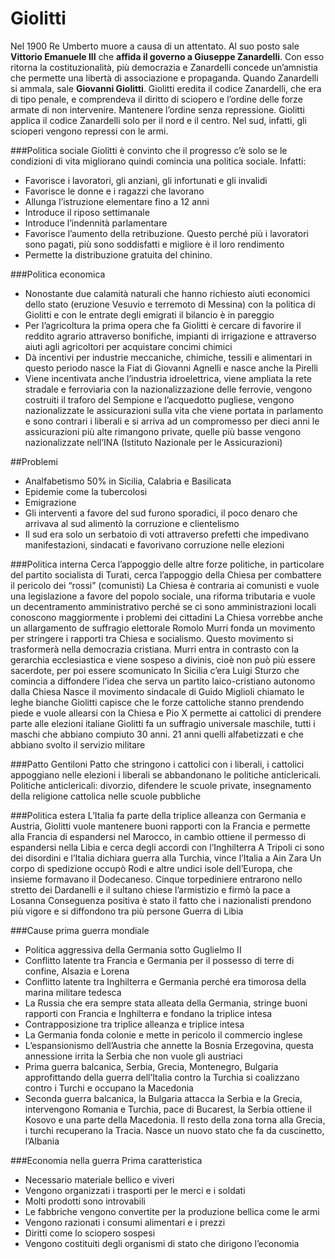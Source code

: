 # Giolitti

Nel 1900 Re Umberto muore a causa di un attentato. Al suo posto sale __Vittorio Emanuele III__ che __affida il governo a Giuseppe Zanardelli__. Con esso ritorna la costituzionalità, più democrazia e Zanardelli concede un’amnistia che permette una libertà di associazione e propaganda.
Quando Zanardelli si ammala, sale __Giovanni Giolitti__.
Giolitti eredita il codice Zanardelli, che era di tipo penale, e comprendeva il diritto di sciopero e l’ordine delle forze armate di non intervenire. Mantenere l’ordine senza repressione.
Giolitti applica il codice Zanardelli solo per il nord e il centro. Nel sud, infatti, gli scioperi vengono repressi con le armi.

###Politica sociale
Giolitti è convinto che il progresso c’è solo se le condizioni di vita migliorano quindi comincia una politica sociale. Infatti:
- Favorisce i lavoratori, gli anziani, gli infortunati e gli invalidi
- Favorisce le donne e i ragazzi che lavorano
- Allunga l’istruzione elementare fino a 12 anni
- Introduce il riposo settimanale
- Introduce l’indennità parlamentare
- Favorisce l’aumento della retribuzione. Questo perché più i lavoratori sono pagati, più sono soddisfatti e migliore è il loro rendimento
- Permette la distribuzione gratuita del chinino.

###Politica economica
- Nonostante due calamità naturali che hanno richiesto aiuti economici dello stato (eruzione Vesuvio e terremoto di Messina) con la politica di Giolitti e con le entrate degli emigrati il bilancio è in pareggio
- Per l’agricoltura la prima opera che fa Giolitti è cercare di favorire il reddito agrario attraverso bonifiche, impianti di irrigazione e attraverso aiuti agli agricoltori per acquistare concimi chimici
- Dà incentivi per industrie meccaniche, chimiche, tessili e alimentari in questo periodo nasce la Fiat di Giovanni Agnelli e nasce anche la Pirelli
- Viene incentivata anche l’industria idroelettrica, viene ampliata la rete stradale e ferroviaria con la nazionalizzazione delle ferrovie, vengono costruiti il traforo del Sempione e l’acquedotto pugliese, vengono nazionalizzate le assicurazioni sulla vita che viene portata in parlamento e sono contrari i liberali e si arriva ad un compromesso per dieci anni le assicurazioni più alte rimangono private, quelle più basse vengono nazionalizzate nell’INA (Istituto Nazionale per le Assicurazioni)


##Problemi
- Analfabetismo 50% in Sicilia, Calabria e Basilicata
- Epidemie come la tubercolosi
- Emigrazione
- Gli interventi a favore del sud furono sporadici, il poco denaro che arrivava al sud alimentò la corruzione e clientelismo
- Il sud era solo un serbatoio di voti attraverso prefetti che impedivano manifestazioni, sindacati e favorivano corruzione nelle elezioni

###Politica interna
Cerca l’appoggio delle altre forze politiche, in particolare del partito socialista di Turati, cerca l’appoggio della Chiesa per combattere il pericolo dei “rossi” (comunisti)
La Chiesa è contraria ai comunisti e vuole una legislazione a favore del popolo sociale, una riforma tributaria e vuole un decentramento amministrativo perché se ci sono amministrazioni locali conoscono maggiormente i problemi dei cittadini
La Chiesa vorrebbe anche un allargamento de suffragio elettorale
Romolo Murri fonda un movimento per stringere i rapporti tra Chiesa e socialismo. Questo movimento si trasformerà nella democrazia cristiana.
Murri entra in contrasto con la gerarchia ecclesiastica e viene sospeso a divinis, cioè non può più essere sacerdote, per poi essere scomunicato
In Sicilia c’era Luigi Sturzo che comincia a diffondere l’idea che serva un partito laico-cristiano autonomo dalla Chiesa
Nasce il movimento sindacale di Guido Miglioli chiamato le leghe bianche
Giolitti capisce che le forze cattoliche stanno prendendo piede e vuole allearsi con la Chiesa e Pio X permette ai cattolici di prendere parte alle elezioni italiane
Giolitti fa un suffragio universale maschile, tutti i maschi che abbiano compiuto 30 anni. 21 anni quelli alfabetizzati e che abbiano svolto il servizio militare


###Patto Gentiloni
Patto che stringono i cattolici con i liberali, i cattolici appoggiano nelle elezioni i liberali se abbandonano le politiche anticlericali.
Politiche anticlericali: divorzio, difendere le scuole private, insegnamento della religione cattolica nelle scuole pubbliche

###Politica estera
L’Italia fa parte della triplice alleanza con Germania e Austria, Giolitti vuole mantenere buoni rapporti con la Francia e permette alla Francia di espandersi nel Marocco, in cambio ottiene il permesso di espandersi nella Libia e cerca degli accordi con l’Inghilterra
A Tripoli ci sono dei disordini e l’Italia dichiara guerra alla Turchia, vince l’Italia a Ain Zara
Un corpo di spedizione occupò Rodi e altre undici isole dell’Europa, che insieme formavano il Dodecaneso. Cinque torpediniere entrarono nello stretto dei Dardanelli e il sultano chiese l’armistizio e firmò la pace a Losanna
Conseguenza positiva è stato il fatto che i nazionalisti prendono più vigore e si diffondono tra più persone
Guerra di Libia

###Cause prima guerra mondiale
- Politica aggressiva della Germania sotto Guglielmo II
- Conflitto latente tra Francia e Germania per il possesso di terre di confine, Alsazia e Lorena
- Conflitto latente tra Inghilterra e Germania perché era timorosa della marina militare tedesca
- La Russia che era sempre stata alleata della Germania, stringe buoni rapporti con Francia e Inghilterra e fondano la triplice intesa
- Contrapposizione tra triplice alleanza e triplice intesa
- La Germania fonda colonie e mette in pericolo il commercio inglese
- L’espansionismo dell’Austria che annette la Bosnia Erzegovina, questa annessione irrita la Serbia che non vuole gli austriaci
- Prima guerra balcanica, Serbia, Grecia, Montenegro, Bulgaria approfittando della guerra dell’Italia contro la Turchia si coalizzano contro i Turchi e occupano la Macedonia
- Seconda guerra balcanica, la Bulgaria attacca la Serbia e la Grecia, intervengono Romania e Turchia, pace di Bucarest, la Serbia ottiene il Kosovo e una parte della Macedonia. Il resto della zona torna alla Grecia, i turchi recuperano la Tracia. Nasce un nuovo stato che fa da cuscinetto, l’Albania

###Economia nella guerra
Prima caratteristica
- Necessario materiale bellico e viveri
- Vengono organizzati i trasporti per le merci e i soldati
- Molti prodotti sono introvabili
- Le fabbriche vengono convertite per la produzione bellica come le armi
- Vengono razionati i consumi alimentari e i prezzi
- Diritti come lo sciopero sospesi
- Vengono costituiti degli organismi di stato che dirigono l’economia

